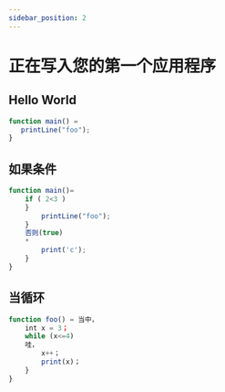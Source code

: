```yaml
---
sidebar_position: 2
---
```


# 正在写入您的第一个应用程序

## Hello World
```jsx
function main() =
   printLine("foo");
}
```

## 如果条件
```jsx
function main()=
    if ( 2<3 ) 
    }
        printLine("foo");
    }
    否则(true)
    *
        print('c');
    }
}
```

## 当循环
```jsx
function foo() = 当中，
    int x = 3；
    while (x<=4)
    哇，
        x++；
        print(x)；
    }
}
```